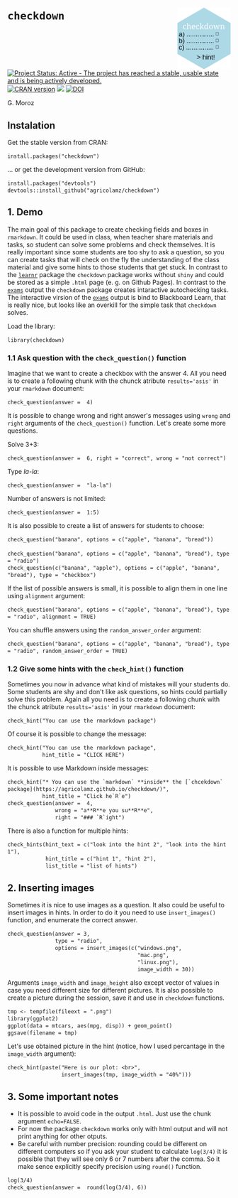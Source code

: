 # `checkdown` <img src="man/figures/logo.png" align="right" width="120" />

[![Project Status: Active - The project has reached a stable, usable state and is being actively developed.](http://www.repostatus.org/badges/latest/active.svg)](http://www.repostatus.org/#active)
[![CRAN version](http://www.r-pkg.org/badges/version/checkdown)](https://cran.r-project.org/package=checkdown)
[![](http://cranlogs.r-pkg.org/badges/grand-total/checkdown)](https://CRAN.R-project.org/package=checkdown)
[![DOI](https://zenodo.org/badge/240126674.svg)](https://zenodo.org/badge/latestdoi/240126674)

G. Moroz

## Instalation

Get the stable version from CRAN:

```{r, eval=FALSE}
install.packages("checkdown")
```

… or get the development version from GitHub:

```{r, eval=FALSE}
install.packages("devtools")
devtools::install_github("agricolamz/checkdown")
```

## 1. Demo

The main goal of this package to create checking fields and boxes in `rmarkdown`. It could be used in class, when teacher share materials and tasks, so student can solve some problems and check themselves. It is really important since some students are too shy to ask a question, so you can create tasks that will check on the fly the understanding of the class material and give some hints to those students that get stuck. In contrast to the [`learnr`](https://rstudio.github.io/learnr/index.html) package the `checkdown` package works without `shiny` and could be stored as a simple `.html` page (e. g. on Github Pages). In contrast to the [`exams`](http://www.r-exams.org/) output the `checkdown` package creates intaractive autochecking tasks. The interactive virsion of the [`exams`](http://www.r-exams.org/) output is bind to Blackboard Learn, that is really nice, but looks like an overkill for the simple task that `checkdown` solves.

Load the library:

```{r}
library(checkdown)
```

### 1.1 Ask question with the `check_question()` function

Imagine that we want to create a checkbox with the answer 4. All you need is to create a following chunk with the chunck atribute `results='asis'` in your `rmarkdown` document:
```{r, results='asis'}
check_question(answer =  4)
```

It is possible to change wrong and right answer's messages using `wrong` and `right` arguments of the `check_question()` function. Let's create some more questions.

Solve 3+3:
```{r, results='asis'}
check_question(answer =  6, right = "correct", wrong = "not correct")
```

Type *la-la*:
```{r, results='asis'}
check_question(answer =  "la-la")
```

Number of answers is not limited:
```{r, results='asis'}
check_question(answer =  1:5)
```

It is also possible to create a list of answers for students to choose:

```{r, results="asis"}
check_question("banana", options = c("apple", "banana", "bread"))

check_question("banana", options = c("apple", "banana", "bread"), type = "radio")
check_question(c("banana", "apple"), options = c("apple", "banana", "bread"), type = "checkbox")
```

If the list of possible answers is small, it is possible to align them in one line using `alignment` argument:

```{r, results="asis"}
check_question("banana", options = c("apple", "banana", "bread"), type = "radio", alignment = TRUE)
```

You can shuffle answers using the `random_answer_order` argument:
```{r, results="asis"}
check_question("banana", options = c("apple", "banana", "bread"), type = "radio", random_answer_order = TRUE)
```

### 1.2 Give some hints with the `check_hint()` function

Sometimes you now in advance what kind of mistakes will your students do. Some students are shy and don't like ask questions, so hints could partially solve  this problem. Again all you need is to create a following chunk with the chunck atribute `results='asis'` in your `rmarkdown` document:

```{r, results="asis"}
check_hint("You can use the rmarkdown package")
```

Of course it is possible to change the message:
```{r, results="asis"}
check_hint("You can use the rmarkdown package",
           hint_title = "CLICK HERE")
```

It is possible to use Markdown inside messages:

```{r, results="asis"}
check_hint("* You can use the `markdown` **inside** the [`chcekdown` package](https://agricolamz.github.io/checkdown/)",
           hint_title = "Click he`R`e")
check_question(answer =  4, 
               wrong = "a**R**e you su**R**e", 
               right = "### `R`ight")
```

There is also a function for multiple hints:

```{r, results="asis"}
check_hints(hint_text = c("look into the hint 2", "look into the hint 1"),
            hint_title = c("hint 1", "hint 2"), 
            list_title = "list of hints")
```

## 2. Inserting images

Sometimes it is nice to use images as a question. It also could be useful to insert images in hints. In order to do it you need to use `insert_images()` function, and enumerate the correct answer.

```{r, results="asis"}
check_question(answer = 3, 
               type = "radio",
               options = insert_images(c("windows.png", 
                                         "mac.png",
                                         "linux.png"), 
                                         image_width = 30))
```

Arguments `image_width` and `image_height` also except vector of values in case you need different size for different pictures. It is also possible to create a picture during the session, save it and use in `checkdown` functions.

```{r}
tmp <- tempfile(fileext = ".png")
library(ggplot2)
ggplot(data = mtcars, aes(mpg, disp)) + geom_point()
ggsave(filename = tmp)
```

Let's use obtained picture in the hint (notice, how I used percantage in the `image_width` argument):

```{r, results="asis"}
check_hint(paste("Here is our plot: <br>", 
                 insert_images(tmp, image_width = "40%")))
```

## 3. Some important notes

* It is possible to avoid code in the output `.html`. Just use the chunk argument `echo=FALSE`.
* For now the package `checkdown` works only with html output and will not print anything for other otputs.
* Be careful with number precision: rounding could be different on different computers so if you ask your student to calculate `log(3/4)` it is possible that they will see only 6 or 7 numbers after the comma. So it make sence explicitly specify precision using `round()` function.

```{r, results="asis"}
log(3/4)
check_question(answer =  round(log(3/4), 6))
```
